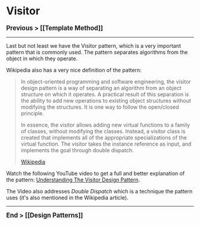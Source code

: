 # Visitor
**<big>Previous > [[Template Method]]</big>**

---

Last but not least we have the Visitor pattern, which is a very important pattern that is commonly used. The pattern separates algorithms from the object in which they operate.

Wikipedia also has a very nice definition of the pattern:

> In object-oriented programming and software engineering, the visitor design pattern is a way of separating an algorithm from an object structure on which it operates. A practical result of this separation is the ability to add new operations to existing object structures without modifying the structures. It is one way to follow the open/closed principle.
>
> In essence, the visitor allows adding new virtual functions to a family of classes, without modifying the classes. Instead, a visitor class is created that implements all of the appropriate specializations of the virtual function. The visitor takes the instance reference as input, and implements the goal through double dispatch.
>
> [Wikipedia](https://en.wikipedia.org/wiki/Visitor%20pattern)

Watch the following YouTube video to get a full and better explanation of the pattern: [Understanding The Visitor Design Pattern](https://www.youtube.com/watch?v=TeZqKnC2gvA).

The Video also addresses *Double Dispatch* which is a technique the pattern uses (it's also mentioned in the Wikipedia article).

---

**<big>End > [[Design Patterns]]</big>**